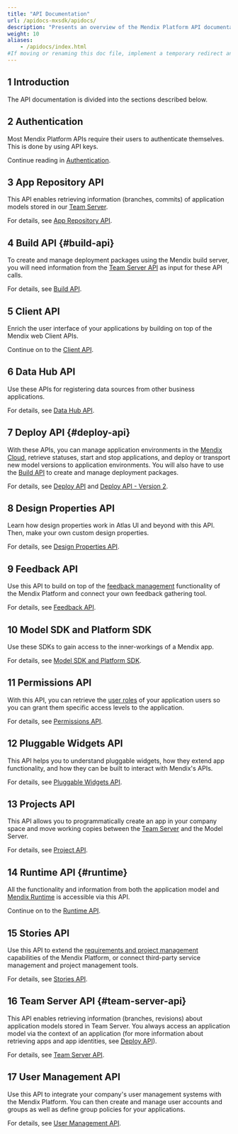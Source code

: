 ```yaml
---
title: "API Documentation"
url: /apidocs-mxsdk/apidocs/
description: "Presents an overview of the Mendix Platform API documentation, such as Runtime, Client, Feedback, and Deploy."
weight: 10
aliases:
    - /apidocs/index.html
#If moving or renaming this doc file, implement a temporary redirect and let the respective team know they should update the URL in the product. See Mapping to Products for more details.
---
```


## 1 Introduction

The API documentation is divided into the sections described below.

## 2 Authentication

Most Mendix Platform APIs require their users to authenticate themselves. This is done by using API keys.

Continue reading in [Authentication](/apidocs-mxsdk/apidocs/authentication/).

## 3 App Repository API

This API enables retrieving information (branches, commits) of application models stored in our [Team Server](/developerportal/collaborate/team-server/).

For details, see [App Repository API](/apidocs-mxsdk/apidocs/app-repository-api/).

## 4 Build API {#build-api}

To create and manage deployment packages using the Mendix build server, you will need information from the [Team Server API](#team-server-api) as input for these API calls.

For details, see [Build API](/apidocs-mxsdk/apidocs/build-api/).

## 5 Client API

Enrich the user interface of your applications by building on top of the Mendix web Client APIs.

Continue on to the [Client API](/apidocs-mxsdk/apidocs/client-api/).

## 6 Data Hub API

Use these APIs for registering data sources from other business applications.

For details, see [Data Hub API](/apidocs-mxsdk/apidocs/data-hub-apis/).

## 7 Deploy API {#deploy-api}

With these APIs, you can manage application environments in the [Mendix Cloud](/developerportal/deploy/mendix-cloud-deploy/), retrieve statuses, start and stop applications, and deploy or transport new model versions to application environments. You will also have to use the [Build API](#build-api) to create and manage deployment packages.

For details, see [Deploy API](/apidocs-mxsdk/apidocs/deploy-api/) and [Deploy API - Version 2](/apidocs-mxsdk/apidocs/deploy-api-2/).

## 8 Design Properties API

Learn how design properties work in Atlas UI and beyond with this API. Then, make your own custom design properties.

For details, see [Design Properties API](/apidocs-mxsdk/apidocs/design-properties/).

## 9 Feedback API

Use this API to build on top of the [feedback management](/developerportal/collaborate/feedback/) functionality of the Mendix Platform and connect your own feedback gathering tool.

For details, see [Feedback API](/apidocs-mxsdk/apidocs/feedback-api/).

## 10 Model SDK and Platform SDK

Use these SDKs to gain access to the inner-workings of a Mendix app.

For details, see [Model SDK and Platform SDK](/apidocs-mxsdk/apidocs/model-platform-sdk/).

## 11 Permissions API

With this API, you can retrieve the [user roles](/refguide/user-roles/) of your application users so you can grant them specific access levels to the application.

For details, see [Permissions API](/apidocs-mxsdk/apidocs/permissions-api/).

## 12 Pluggable Widgets API

This API helps you to understand pluggable widgets, how they extend app functionality, and how they can be built to interact with Mendix's APIs.

For details, see [Pluggable Widgets API](/apidocs-mxsdk/apidocs/pluggable-widgets/).

## 13 Projects API

This API allows you to programmatically create an app in your company space and move working copies between the [Team Server](/developerportal/collaborate/team-server/) and the Model Server.

For details, see [Project API](/apidocs-mxsdk/apidocs/projects-api/).

## 14 Runtime API {#runtime}

All the functionality and information from both the application model and [Mendix Runtime](/refguide/runtime/) is accessible via this API.

Continue on to the [Runtime API](/apidocs-mxsdk/apidocs/runtime-api/).

## 15 Stories API

Use this API to extend the [requirements and project management](/developerportal/collaborate/stories/) capabilities of the Mendix Platform, or connect third-party service management and project management tools.

For details, see [Stories API](/apidocs-mxsdk/apidocs/stories-api/).

## 16 Team Server API {#team-server-api}

This API enables retrieving information (branches, revisions) about application models stored in Team Server. You always access an application model via the context of an application (for more information about retrieving apps and app identities, see [Deploy API](#deploy-api)).

For details, see [Team Server API](/apidocs-mxsdk/apidocs/team-server-api/).

## 17 User Management API

Use this API to integrate your company's user management systems with the Mendix Platform. You can then create and manage user accounts and groups as well as define group policies for your applications.

For details, see [User Management API](/apidocs-mxsdk/apidocs/user-management-api/).
